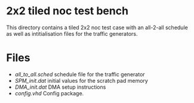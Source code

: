 2x2 tiled noc test bench
==========
This directory contains a tiled 2x2 noc test case with an all-2-all schedule as well as intitialisation files for the traffic generators.

# Files #
- *all_to_all.sched* schedule file for the traffic generator
- *SPM_init.dat* initial values for the scratch pad memory
- *DMA_init.dat* DMA setup instructions 
- *config.vhd* Config package.
